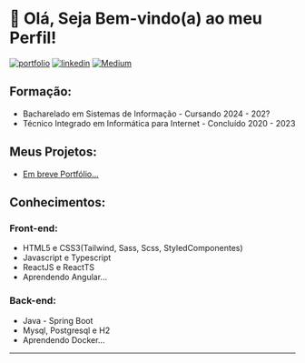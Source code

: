 
<!--
**Denilson-B-Sousa/Denilson-B-Sousa** is a ✨ _special_ ✨ repository because its `README.md` (this file) appears on your GitHub profile.-->
<h1> 🎈 Olá, Seja Bem-vindo(a) ao meu Perfil!</h1>

[![portfolio](https://img.shields.io/badge/my_portfolio-000?style=for-the-badge&logo=ko-fi&logoColor=white)](https://katherineoelsner.com/)
[![linkedin](https://img.shields.io/badge/linkedin-0A66C2?style=for-the-badge&logo=linkedin&logoColor=white)](https://www.linkedin.com/)
[![Medium](https://img.shields.io/badge/medium-000000?style=for-the-badge&logo=medium&logoColor=white)](https://twitter.com/)


<h2>Formação:</h2>
  <ul>
    <li>Bacharelado em Sistemas de Informação - Cursando 2024 - 202? </li>
    <li>Técnico Integrado em Informática para Internet - Concluído 2020 - 2023</li>
  </ul>

  <h2>Meus Projetos: </h2>
  <ul>
    <li><a href="">Em breve Portfólio...</a></li>
  </ul>

  <h2>Conhecimentos:</h2>
  <h3>Front-end:</h3>
  <ul>
    <li>HTML5 e CSS3(Tailwind, Sass, Scss, StyledComponentes)</li>
    <li>Javascript e Typescript</li>
    <li>ReactJS e ReactTS</li>
    <li>Aprendendo Angular...</li>
  </ul>

  <h3>Back-end:</h3>
  <ul>
    <li>Java - Spring Boot</li>
    <li>Mysql, Postgresql e H2</li>
    <li>Aprendendo Docker...</li>
  </ul>
  
<hr>

